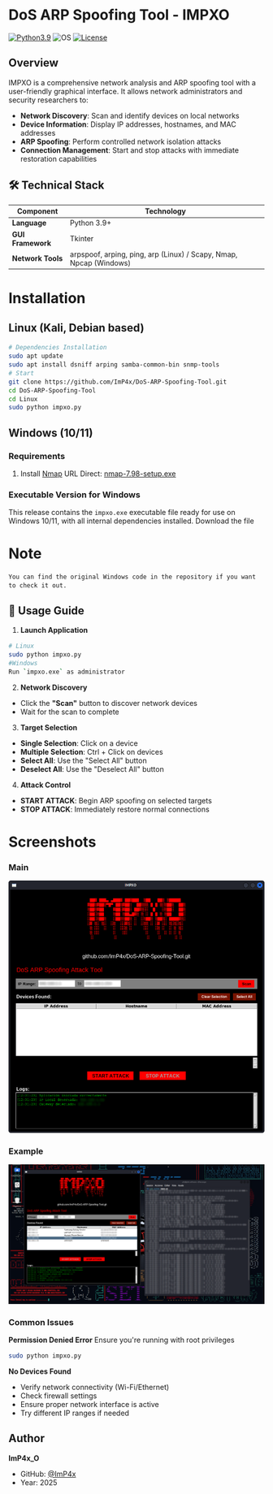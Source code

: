 # DoS ARP Spoofing Tool - IMPXO
[![Python3.9](https://img.shields.io/badge/Python-3.9-green.svg?style=flat-square)](https://www.python.org/downloads/release/python-3922/) 
![OS](https://img.shields.io/badge/Tested%20On-Linux%20|%20OSX%20|%20Windows%20|%20Android-yellowgreen.svg?style=flat-square) 
[![License](https://img.shields.io/badge/License-MIT-blue.svg?style=flat-square)](https://github.com/OxDEAD0DE/fsociety/blob/main/LICENSE)
## Overview

IMPXO is a comprehensive network analysis and ARP spoofing tool with a user-friendly graphical interface. It allows network administrators and security researchers to:

- **Network Discovery**: Scan and identify devices on local networks
- **Device Information**: Display IP addresses, hostnames, and MAC addresses  
- **ARP Spoofing**: Perform controlled network isolation attacks
- **Connection Management**: Start and stop attacks with immediate restoration capabilities

## 🛠️ Technical Stack

| Component           | Technology                   |
|---------------------|-----------------------------|
| **Language**        | Python 3.9+                 |
| **GUI Framework**   | Tkinter                     |
| **Network Tools**   | arpspoof, arping, ping, arp (Linux) / Scapy, Nmap, Npcap (Windows) |

# Installation

## Linux (Kali, Debian based)

```bash
# Dependencies Installation
sudo apt update
sudo apt install dsniff arping samba-common-bin snmp-tools
# Start
git clone https://github.com/ImP4x/DoS-ARP-Spoofing-Tool.git
cd DoS-ARP-Spoofing-Tool
cd Linux
sudo python impxo.py
```
## Windows (10/11)
### Requirements
1. Install [Nmap](https://nmap.org/download.html#windows)
URL Direct: [nmap-7.98-setup.exe](https://nmap.org/dist/nmap-7.98-setup.exe)

### Executable Version for Windows
This release contains the `impxo.exe` executable file ready for use on Windows 10/11, with all internal dependencies installed.
Download the file

# Note

`You can find the original Windows code in the repository if you want to check it out.`

## 📖 Usage Guide

1. **Launch Application**
```bash
# Linux
sudo python impxo.py
#Windows
Run `impxo.exe` as administrator
```

2. **Network Discovery**
- Click the **"Scan"** button to discover network devices
- Wait for the scan to complete

3. **Target Selection**
- **Single Selection**: Click on a device
- **Multiple Selection**: Ctrl + Click on devices
- **Select All**: Use the "Select All" button
- **Deselect All**: Use the "Deselect All" button

4. **Attack Control**
- **START ATTACK**: Begin ARP spoofing on selected targets
- **STOP ATTACK**: Immediately restore normal connections

# Screenshots
### Main
![Interfaz Principal](screenshot.png)

### Example
![Resultado](screenshot1.png)

### Common Issues

**Permission Denied Error**
Ensure you're running with root privileges
```bash
sudo python impxo.py
```

**No Devices Found**
- Verify network connectivity (Wi-Fi/Ethernet)
- Check firewall settings
- Ensure proper network interface is active
- Try different IP ranges if needed

## Author

**ImP4x_O**
- GitHub: [@ImP4x](https://github.com/ImP4x)
- Year: 2025
